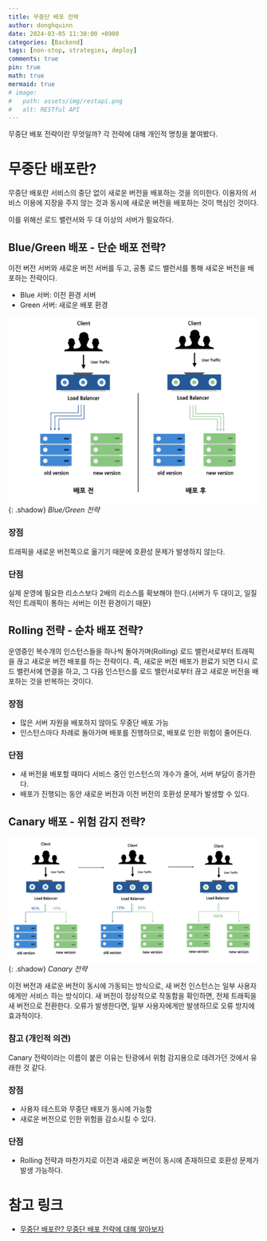 ```yaml
---
title: 무중단 배포 전략
author: donghquinn
date: 2024-03-05 11:30:00 +0900
categories: [Backend]
tags: [non-stop, strategies, deploy]
comments: true
pin: true
math: true
mermaid: true
# image:
#   path: assets/img/restapi.png
#   alt: RESTful API
---
```


무중단 배포 전략이란 무엇일까? 각 전략에 대해 개인적 명칭을 붙여봤다.

# 무중단 배포란?

무중단 배포란 서비스의 중단 없이 새로운 버전을 배포하는 것을 의미한다. 이용자의 서비스 이용에 지장을 주지 않는 것과 동시에 새로운 버전을 배포하는 것이 핵심인 것이다.

이를 위해선 로드 밸런서와 두 대 이상의 서버가 필요하다.

## Blue/Green 배포 - 단순 배포 전략?

이전 버전 서버와 새로운 버전 서버를 두고,
공통 로드 밸런서를 통해 새로운 버전을 배포하는 전략이다.

- Blue 서버: 이전 환경 서버
- Green 서버: 새로운 배포 환경

![Desktop View](assets/img/backend/nonStop/blue.png){: .shadow}
_Blue/Green 전략_

### 장점

트래픽을 새로운 버전쪽으로 옮기기 때문에 호환성 문제가 발생하지 않는다.

### 단점

실제 운영에 필요한 리소스보다 2배의 리소스를 확보해야 한다.(서버가 두 대이고, 일질적인 트래픽이 통하는 서버는 이전 환경이기 때문)

## Rolling 전략 - 순차 배포 전략?

운영중인 복수개의 인스턴스들을 하나씩 돌아가며(Rolling) 로드 밸런서로부터 트래픽을 끊고 새로운 버전 배포를 하는 전략이다.
즉, 새로운 버전 배포가 완료가 되면 다시 로드 밸런서에 연결을 하고, 그 다음 인스턴스를 로드 밸런서로부터 끊고 새로운 버전을 배포하는 것을 반복하는 것이다.

### 장점

- 많은 서버 자원을 배포하지 않아도 무중단 배포 가능
- 인스턴스마다 차례로 돌아가며 배포를 진행하므로, 배포로 인한 위험이 줄어든다.

### 단점

- 새 버전을 배포할 때마다 서비스 중인 인스턴스의 개수가 줄어, 서버 부담이 증가한다.
- 배포가 진행되는 동안 새로운 버전과 이전 버전의 호환성 문제가 발생할 수 있다.

## Canary 배포 - 위험 감지 전략?

![Desktop View](assets/img/backend/nonStop/canary.png){: .shadow}
_Canary 전략_

이전 버전과 새로운 버전이 동시에 가동되는 방식으로, 새 버전 인스턴스는 일부 사용자에게만 서비스 하는 방식이다.
새 버전이 정상적으로 작동함을 확인하면, 전체 트래픽을 새 버전으로 전환한다.
오류가 발생한다면, 일부 사용자에게만 발생하므로 오류 방지에 효과적이다.

### 참고 (개인적 의견)

Canary 전략이라는 이름이 붙은 이유는 탄광에서 위험 감지용으로 데려가던 것에서 유래한 것 같다.

### 장점

- 사용자 테스트와 무중단 배포가 동시에 가능함
- 새로운 버전으로 인한 위험을 감소시킬 수 있다.

### 단점

- Rolling 전략과 마찬가지로 이전과 새로운 버전이 동시에 존재하므로 호환성 문제가 발생 가능하다.

# 참고 링크

- [무중단 배포란? 무중단 배포 전략에 대해 알아보자](https://hstory0208.tistory.com/entry/%EB%AC%B4%EC%A4%91%EB%8B%A8-%EB%B0%B0%ED%8F%AC%EB%9E%80-%EB%AC%B4%EC%A4%91%EB%8B%A8-%EB%B0%B0%ED%8F%AC-%EC%A0%84%EB%9E%B5%EC%97%90-%EB%8C%80%ED%95%B4-%EC%95%8C%EC%95%84%EB%B3%B4%EC%9E%90)
